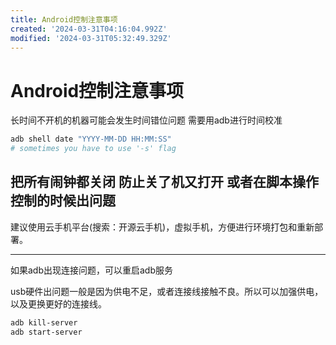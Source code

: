 ```yaml
---
title: Android控制注意事项
created: '2024-03-31T04:16:04.992Z'
modified: '2024-03-31T05:32:49.329Z'
---
```


# Android控制注意事项

长时间不开机的机器可能会发生时间错位问题 需要用adb进行时间校准

```bash
adb shell date "YYYY-MM-DD HH:MM:SS"
# sometimes you have to use '-s' flag
```

把所有闹钟都关闭 防止关了机又打开 或者在脚本操作控制的时候出问题
---

建议使用云手机平台(搜索：开源云手机)，虚拟手机，方便进行环境打包和重新部署。

---
如果adb出现连接问题，可以重启adb服务

usb硬件出问题一般是因为供电不足，或者连接线接触不良。所以可以加强供电，以及更换更好的连接线。

```bash
adb kill-server
adb start-server
```
